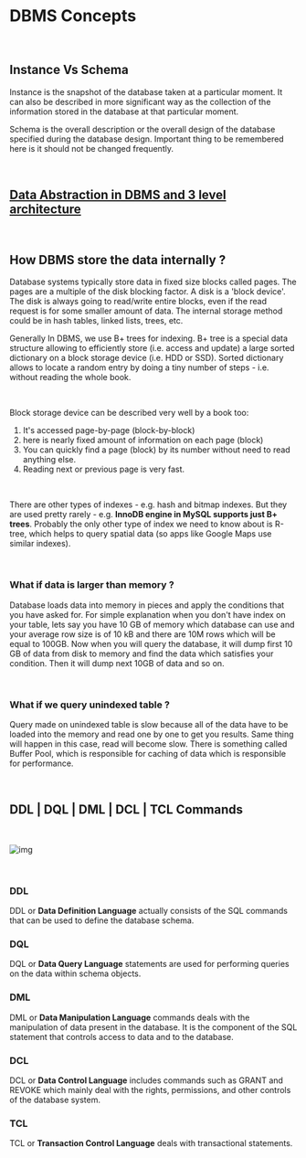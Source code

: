 # DBMS Concepts

<br>

## Instance Vs Schema
Instance is the snapshot of the database taken at a particular moment. It can also be described in more significant way as the collection of the information stored in the database at that particular moment.

Schema is the overall description or the overall design of the database specified during the database design. Important thing to be remembered here is it should not be changed frequently. 

<br>

## [Data Abstraction in DBMS and 3 level architecture](https://afteracademy.com/blog/what-is-data-abstraction-in-dbms-and-what-are-its-three-levels)

<br>

## How DBMS store the data internally ?
Database systems typically store data in fixed size blocks called pages. The pages are a multiple of the disk blocking factor. A disk is a 'block device'. The disk is always going to read/write entire blocks, even if the read request is for some smaller amount of data. The internal storage method could be in hash tables, linked lists, trees, etc.

Generally In DBMS, we use B+ trees for indexing. B+ tree is a special data structure allowing to efficiently store (i.e. access and update) a large sorted dictionary on a block storage device (i.e. HDD or SSD). Sorted dictionary allows to locate a random entry by doing a tiny number of steps - i.e. without reading the whole book.

<br>

Block storage device can be described very well by a book too:
1. It's accessed page-by-page (block-by-block)
2. here is nearly fixed amount of information on each page (block)
3. You can quickly find a page (block) by its number without need to read anything else.
4. Reading next or previous page is very fast. 

<br>

There are other types of indexes - e.g. hash and bitmap indexes. But they are used pretty rarely - e.g. **InnoDB engine in MySQL supports just B+ trees**. Probably the only other type of index we need to know about is R-tree, which helps to query spatial data (so apps like Google Maps use similar indexes).

<br>

### What if data is larger than memory ?
Database loads data into memory in pieces and apply the conditions that you have asked for. For simple explanation when you don't have index on your table, lets say you have 10 GB of memory which database can use and your average row size is of 10 kB and there are 10M rows which will be equal to 100GB. Now when you will query the database, it will dump first 10 GB of data from disk to memory and find the data which satisfies your condition. Then it will dump next 10GB of data and so on.

<br>

### What if we query unindexed table ?
Query made on unindexed table is slow because all of the data have to be loaded into the memory and read one by one to get you results. Same thing will happen in this case, read will become slow. There is something called Buffer Pool, which is responsible for caching of data which is responsible for performance. 

<br>

## DDL | DQL | DML | DCL | TCL Commands

<br>

![img](https://media.geeksforgeeks.org/wp-content/uploads/20210920153429/new.png)

<br>

### DDL
DDL or **Data Definition Language** actually consists of the SQL commands that can be used to define the database schema.

### DQL
DQL or **Data Query Language** statements are used for performing queries on the data within schema objects.

### DML
DML or **Data Manipulation Language** commands deals with the manipulation of data present in the database. It is the component of the SQL statement that controls access to data and to the database.

### DCL
DCL or **Data Control Language** includes commands such as GRANT and REVOKE which mainly deal with the rights, permissions, and other controls of the database system. 

### TCL
TCL or **Transaction Control Language** deals with transactional statements.

